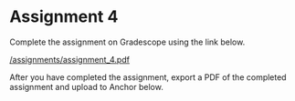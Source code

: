 <!--meta exposure: initial -->
<!--meta assessmentFormat: ProblemSet -->
<!--meta submissionVia: GradeScope -->
<!--meta instructionType: specific -->
<!--meta submissionFormatFlexibility: no -->
<!--meta submissionTopicFlexibility: no -->
<!--meta rubricAvailable: no -->
<!--meta rubricShared: no -->
<!--meta groupWork: no -->
<!--meta automatedGrading: 100 -->
<!--meta studentInstructionsLink: /assignments/assignment_4.pdf -->
<!--meta topics: proofs -->

# Assignment 4

Complete the assignment on Gradescope using the link below.

[/assignments/assignment_4.pdf](/assignments/assignment_4.pdf)

After you have completed the assignment, export a PDF of the completed assignment
and upload to Anchor below.
